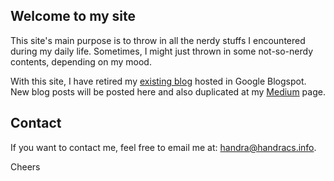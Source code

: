 ## Welcome to my site
This site's main purpose is to throw in all the nerdy stuffs I encountered during my daily life. Sometimes, I might just thrown in some not-so-nerdy contents, depending on my mood.

With this site, I have retired my [existing blog](https://handracs.blogspot.com) hosted in Google Blogspot. New blog posts will be posted here and also duplicated at my [Medium](https://medium.com/@handra) page.

## Contact
If you want to contact me, feel free to email me at: [handra@handracs.info](mailto:handra@handracs.info).

Cheers
